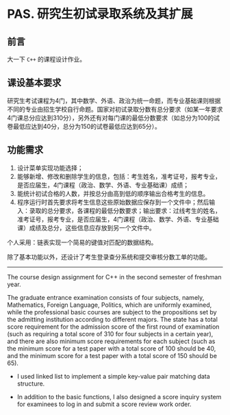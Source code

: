 # PAS. 研究生初试录取系统及其扩展

## 前言

大一下 $\texttt{C++}$ 的课程设计作业。 

## 课设基本要求

研究生考试课程为4门，其中数学、外语、政治为统一命题，而专业基础课则根据不同的专业由招生学校自行命题。国家对初试录取分数有总分要求（如某一年要求4门课总分应达到310分），另外还有对每门课的最低分数要求（如总分为100的试卷最低应达到40分，总分为150的试卷最低应达到65分）。

## 功能需求

1. 设计菜单实现功能选择；
2. 能够新增、修改和删除学生的信息，包括：考生姓名，准考证号，报考专业，是否应届生，4门课程（政治、数学、外语、专业基础课）成绩；
3. 能统计初试合格的人数，并按总分由高到低的顺序输出合格考生的信息。
4. 程序运行时首先要求将考生信息这些原始数据应保存到一个文件中；然后输入：录取的总分要求，各课程的最低分数要求；输出要求：过线考生的姓名，准考证号，报考专业，是否应届生，4门课程（政治、数学、外语、专业基础课）成绩及总分，这些信息应存放到另一个文件中。

个人采用：链表实现一个简易的键值对匹配的数据结构。

除了基本功能以外，还设计了考生登录查分系统和提交审核分数工单的功能。

---

The course design assignment for C++ in the second semester of freshman year.

The graduate entrance examination consists of four subjects, namely, Mathematics, Foreign Language, Politics, which are uniformly examined, while the professional basic courses are subject to the propositions set by the admitting institution according to different majors. The state has a total score requirement for the admission score of the first round of examination (such as requiring a total score of 310 for four subjects in a certain year), and there are also minimum score requirements for each subject (such as the minimum score for a test paper with a total score of 100 should be 40, and the minimum score for a test paper with a total score of 150 should be 65).

- I used linked list to implement a simple key-value pair matching data structure.

- In addition to the basic functions, I also designed a score inquiry system for examinees to log in and submit a score review work order.